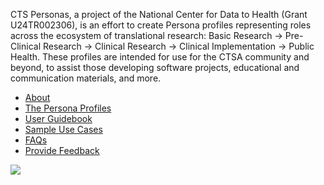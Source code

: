 CTS Personas, a project of the National Center for Data to Health (Grant U24TR002306), is an effort to create Persona profiles representing roles across the ecosystem of translational research: Basic Research → Pre-Clinical Research → Clinical Research → Clinical Implementation → Public Health. These profiles are intended for use for the CTSA community and beyond, to assist those developing software projects, educational and communication materials, and more.

* [About](pages/about.md)
* [The Persona Profiles](pages/profiles/index.md)
* [User Guidebook](pages/user_guidebook.md)
* [Sample Use Cases](pages/sample_use_cases.md)
* [FAQs](pages/faqs.md)
* [Provide Feedback](pages/provide_feedback.md)


![](../images/CD2H_color_logo.png)

